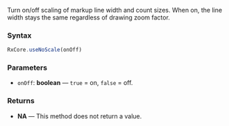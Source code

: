 Turn on/off scaling of markup line width and count sizes. When on, the line width stays the same regardless of drawing zoom factor.

### Syntax

```typescript
RxCore.useNoScale(onOff)
```

### Parameters

- `onOff`: **boolean** — `true` = on, `false` = off.

### Returns

- **NA** — This method does not return a value.